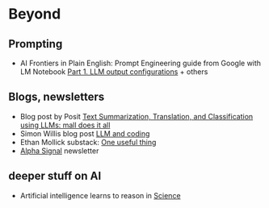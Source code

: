 # Beyond

## Prompting

* AI Frontiers in Plain English: Prompt Engineering guide from Google with LM Notebook [Part 1. LLM output configurations](https://creators.spotify.com/pod/profile/steven-ge/episodes/Prompt-Engineering-guide-from-Google-Part-1--LLM-output-configurations-e31eqel) + others

## Blogs, newsletters

* Blog post by Posit [Text Summarization, Translation, and Classification using LLMs: mall does it all](https://posit.co/blog/mall-ai-powered-text-analysis/)
* Simon Willis blog post [LLM and coding](https://simonwillison.net/2025/Mar/11/using-llms-for-code/)
* Ethan Mollick substack: [One useful thing](https://www.oneusefulthing.org/)
* [Alpha Signal](https://alphasignal.ai/)  newsletter

## deeper stuff on AI

* Artificial intelligence learns to reason in [Science](https://www.science.org/doi/10.1126/science.adw5211)
